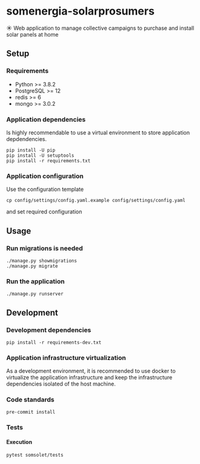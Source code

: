 # somenergia-solarprosumers
☀ Web application to manage collective campaigns to purchase and install solar panels at home


## Setup

### Requirements

* Python >= 3.8.2
* PostgreSQL >= 12
* redis >= 6
* mongo >= 3.0.2


### Application dependencies

Is highly recommendable to use a virtual environment to store application depdendencies.

```shell
pip install -U pip
pip install -U setuptools
pip install -r requirements.txt
```

### Application configuration

Use the configuration template
```shell
cp config/settings/config.yaml.example config/settings/config.yaml
```

and set required configuration


## Usage

### Run migrations is needed
```shell
./manage.py showmigrations
./manage.py migrate
```

### Run the application
```shell
./manage.py runserver
```


## Development

### Development dependencies

```shell
pip install -r requirements-dev.txt
```

### Application infrastructure virtualization

As a development environment, it is recommended to use docker to virtualize the application infrastructure and
keep the infrastructure dependencies isolated of the host machine.


### Code standards

```shell
pre-commit install
```


### Tests

#### Execution

```shell
pytest somsolet/tests
```

